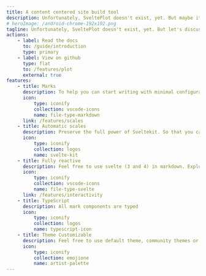 ```yaml
---
title: A content centered site build tool
description: Unfortunately, SveltePlot doesn't exist, yet. But maybe it could, so let's discuss!
# heroImage: /android-chrome-192x192.png
tagline: Unfortunately, SveltePlot doesn't exist, yet. But let's discuss if it should!
actions:
    - label: Read the docs
      to: /guide/introduction
      type: primary
    - label: View on github
      type: flat
      to: /features/plot
      external: true
features:
    - title: Marks
      description: To help you can start writing with minimal configuration.
      icon:
          type: iconify
          collection: vscode-icons
          name: file-type-markdown
      link: /features/scales
    - title: Automatic scales
      description: Preserve the full power of Sveltekit. So that you can do more than SSG.
      icon:
          type: iconify
          collection: logos
          name: svelte-kit
    - title: Fully reactive
      description: Feel free to use svelte (3 and 4) in markdown. Explore infinite possibilities.
      icon:
          type: iconify
          collection: vscode-icons
          name: file-type-svelte
      link: /features/interactivity
    - title: TypeScript
      description: All mark components are typed
      icon:
          type: iconify
          collection: logos
          name: typescript-icon
    - title: Theme Customizable
      description: Feel free to use default theme, community themes or write your own.
      icon:
          type: iconify
          collection: emojione
          name: artist-palette
---
```

